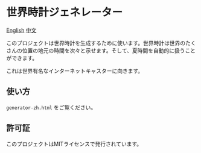 # 世界時計ジェネレーター

[English](README.md) [中文](chinese.md)

このプロジェクトは世界時計を生成するために使います。世界時計は世界のたくさんの位置の地元の時間を次々と示せます。そして、夏時間を自動的に扱うことができます。

これは世界有名なインターネットキャスターに向きます。

## 使い方
`generator-zh.html` をご覧ください。

## 許可証

このプロジェクトはMITライセンスで発行されています。
